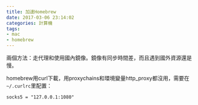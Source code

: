 ```yaml
---
title: 加速Homebrew
date: 2017-03-06 23:14:02
categories: 計算機
tags:
- mac
- homebrew
---
```


兩個方法：走代理和使用國內鏡像。鏡像有同步時間差，而且遇到國外資源還是慢。

homebrew用curl下載，用proxychains和環境變量http_proxy都沒用，需要在`~/.curlrc`里配置：

```
socks5 = "127.0.0.1:1080"
```
